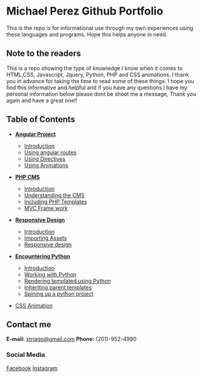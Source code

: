 # Michael Perez Github Portfolio
This is the repo is for informational use through my own experiences using these languages and programs, Hope this helps anyone in need.

## Note to the readers
This is a repo showing the type of knowledge I know when it comes to HTML,CSS, Javascript, Jquery, Python, PHP and CSS animations. I thank you in advance for taking the time to read some of these things. I hope you find this informative and helpful and if you have any questions I have my personal information below please dont be shoot me a message, Thank you again and have a great one!!

## Table of Contents
* **[Angular Project](./angular-project)** 
    * [Introduction](./angular-project#introduction)
    * [Using angular routes](./angular-project#angularRoutes)
    * [Using Directives](./angular-project#usingDirectives)
    * [Using Animations](./angular-project#animation)

* **[PHP CMS](./PHP-CMS)** 
    * [Introduction](./PHP-CMS#introduction)
    * [Understanding the CMS](./PHP-CMS#CMS)
    * [Including PHP Templates](./PHP-CMS#templates)
    * [MVC Frame work](./PHP-CMS#mvc)
    
* **[Responsive Design](./Responsiveness)** 
    * [Introduction](./Responsiveness#introduction)
    * [Importing Assets](./Responsiveness#assets)
    * [Responsive design](./Responsiveness#responsive)
    
* **[Encountering Python](./encountering-Python)** 
    * [Introduction](./encountering-Python#introduction)
    * [Working with Python](./encountering-Python#python)
    * [Rendering templated using Python](./encountering-Python#render)
    * [Inheriting parent templates](./encountering-Python#inherit)
    * [Spining up a python project](./encountering-Python#startupPython)
    
* [CSS Animation](./CSS-animation)

## Contact me
**E-mail:** xtrjago@gmail.com
**Phone:** (201)-952-4990
### Social Media
[Facebook](https://www.facebook.com/michael.s.perez.10)
[Instagram](https://www.instagram.com/kutekente)
